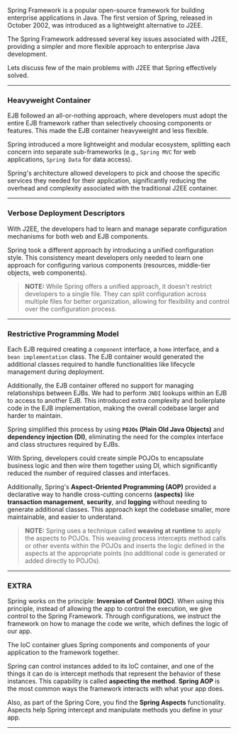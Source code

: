 
Spring Framework is a popular open-source framework for building enterprise applications in Java. The first version of Spring, released in October 2002, was introduced as a lightweight alternative to J2EE. 

The Spring Framework addressed several key issues associated with J2EE, providing a simpler and more flexible approach to enterprise Java development.

Lets discuss few of the main problems with J2EE that Spring effectively solved.

---
### Heavyweight Container

EJB followed an all-or-nothing approach, where developers must adopt the entire EJB framework rather than selectively choosing components or features. This made the EJB container heavyweight and less flexible.

Spring introduced a more lightweight and modular ecosystem, splitting each concern into separate sub-frameworks (e.g., `Spring MVC` for web applications, `Spring Data` for data access). 

Spring's architecture allowed developers to pick and choose the specific services they needed for their application, significantly reducing the overhead and complexity associated with the traditional J2EE container.

---
### Verbose Deployment Descriptors

With J2EE, the developers had to learn and manage separate configuration mechanisms for both web and EJB components.

Spring took a different approach by introducing a unified configuration style. This consistency meant developers only needed to learn one approach for configuring various components (resources, middle-tier objects, web components).

> **NOTE:** While Spring offers a unified approach, it doesn't restrict developers to a single file. They can split configuration across multiple files for better organization, allowing for flexibility and control over the configuration process.

---
### Restrictive Programming Model

Each EJB required creating a `component` interface, a `home` interface, and a `bean implementation` class. The EJB container would generated the additional classes required to handle functionalities like lifecycle management during deployment. 

Additionally, the EJB container offered no support for managing relationships between EJBs. We had to perform `JNDI` lookups within an EJB to access to another EJB. This introduced extra complexity and boilerplate code in the EJB implementation, making the overall codebase larger and harder to maintain.

Spring simplified this process by using **`POJOs` (Plain Old Java Objects)** and **dependency injection (DI)**, eliminating the need for the complex interface and class structures required by EJBs. 

With Spring, developers could create simple POJOs to encapsulate business logic and then wire them together using DI, which significantly reduced the number of required classes and interfaces.

Additionally, Spring's **Aspect-Oriented Programming (AOP)** provided a declarative way to handle cross-cutting concerns **(aspects)** like **transaction management**, **security**, and **logging** without needing to generate additional classes. This approach kept the codebase smaller, more maintainable, and easier to understand.

> **NOTE:** Spring uses a technique called **weaving at runtime** to apply the aspects to POJOs. This weaving process intercepts method calls or other events within the POJOs and inserts the logic defined in the aspects at the appropriate points (no additional code is generated or added directly to POJOs).

---
### EXTRA

Spring works on the principle: **Inversion of Control (IOC)**. When using this principle, instead of allowing the app to control the execution, we give control to the Spring Framework. Through configurations, we instruct the framework on how to manage the code we write, which defines the logic of our app.

The IoC container glues Spring components and components of your application to the framework together.

Spring can control instances added to its IoC container, and one of the things it can do is intercept methods that represent the behavior of these instances. This capability is called **aspecting the method**. **Spring AOP** is the most common ways the framework interacts with what your app does.

Also, as part of the Spring Core, you find the **Spring Aspects** functionality. Aspects help Spring intercept and manipulate methods you define in your app.

---


